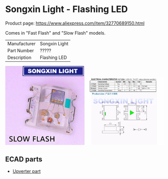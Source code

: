 Songxin Light - Flashing LED
============================

Product page: <https://www.aliexpress.com/item/32770689150.html>

Comes in "Fast Flash" and "Slow Flash" models.

|               |               |
| ------------- | ------------- |
| Manufacturer  | Songxin Light |
| Part Number   | ?????         |
| Description   | Flashing LED  |

<img width="50%" src="Songxin Light - Flashing LED.jpg"/><img width="50%" src="Songxin Light - Flashing LED - Electrical characteristics.jpg"/>

ECAD parts
----------

* [Upverter part](https://upverter.com/part/upn/cd62f2bf6116f2a5/)
